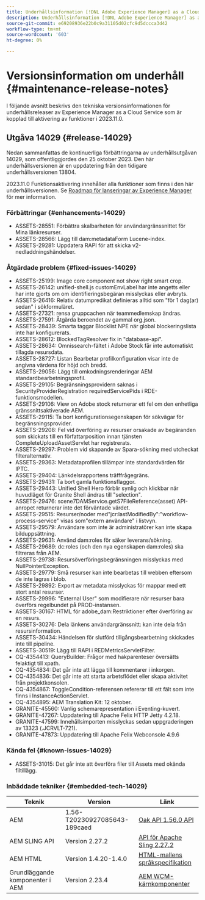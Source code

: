 ```yaml
---
title: Underhållsinformation [!DNL Adobe Experience Manager] as a Cloud Service som är kopplad till 2023.11.0-funktionsaktivering.
description: Underhållsinformation [!DNL Adobe Experience Manager] as a Cloud Service som är kopplad till 2023.11.0-funktionsaktivering.
source-git-commit: e69208936e22b0c9a31105d02cfc9d5dccca3d42
workflow-type: tm+mt
source-wordcount: '603'
ht-degree: 0%

---
```


# Versionsinformation om underhåll {#maintenance-release-notes}

I följande avsnitt beskrivs den tekniska versionsinformationen för underhållsreleaser av Experience Manager as a Cloud Service som är kopplad till aktivering av funktioner i 2023.11.0.

## Utgåva 14029 {#release-14029}

Nedan sammanfattas de kontinuerliga förbättringarna av underhållsutgåvan 14029, som offentliggjordes den 25 oktober 2023. Den här underhållsversionen är en uppdatering från den tidigare underhållsversionen 13804.

2023.11.0 Funktionsaktivering innehåller alla funktioner som finns i den här underhållsversionen. Se [Roadmap för lanseringar av Experience Manager](https://experienceleague.adobe.com/docs/experience-manager-release-information/aem-release-updates/update-releases-roadmap.html) för mer information.

### Förbättringar {#enhancements-14029}

* ASSETS-28551: Förbättra skalbarheten för användargränssnittet för Mina länkresurser.
* ASSETS-28566: Lägg till dam:metadataForm Lucene-index.
* ASSETS-29281: Uppdatera RAPI för att skicka v2-nedladdningshändelser.

### Åtgärdade problem {#fixed-issues-14029}

* ASSETS-25199: Image core component not show right smart crop.
* ASSETS-26142: unified-shell.js customEnvLabel har inte angetts eller har inte gjorts om om identifieringsbegäran misslyckas eller avbryts.
* ASSETS-26416: Relativ datumpredikat definieras alltid som &quot;för 1 dag(ar) sedan&quot; i sökformuläret.
* ASSETS-27321: rensa gruppcachen när teammedlemskap ändras.
* ASSETS-27591: Åtgärda beroendet av gammal org.json.
* ASSETS-28439: Smarta taggar Blocklist NPE när global blockeringslista inte har konfigurerats.
* ASSETS-28612: BlockedTagResolver fix in &quot;database-api&quot;.
* ASSETS-28634: Omnissearch-fältet i Adobe Stock får inte automatiskt tillagda resursdata.
* ASSETS-28727: Listan Bearbetar profilkonfiguration visar inte de angivna värdena för höjd och bredd.
* ASSETS-29056: Lägg till omkodningsrenderingar AEM standardbearbetningsprofil.
* ASSETS-29105: Begränsningsprovidern saknas i SecurityProviderRegistration requiredServicePids i RDE-funktionsmodellen.
* ASSETS-29106: View on Adobe stock returnerar ett fel om den enhetliga gränssnittsaktiverade AEM.
* ASSETS-29115: Ta bort konfigurationsegenskapen för sökvägar för begränsningsprovider.
* ASSETS-29208: Fel vid överföring av resurser orsakade av begäranden som skickats till en författarposition innan tjänsten CompleteUploadAssetServlet har registrerats.
* ASSETS-29297: Problem vid skapande av Spara-sökning med utcheckat filteralternativ.
* ASSETS-29363: Metadataprofilen tillämpar inte standardvärden för IPTC.
* ASSETS-29404: Länkdelsrapportens träfffrågegräns.
* ASSETS-29431: Ta bort gamla funktionsflaggor.
* ASSETS-29443: Unified Shell Hero förblir synlig och klickbar när huvudläget för Granite Shell ändras till &quot;selection&quot;.
* ASSETS-29476: scene7DAMService.getS7FileReference(asset) API-anropet returnerar inte det förväntade värdet.
* ASSETS-29515: Resurser/noder med&quot;jcr:lastModifiedBy&quot;:&quot;workflow-process-service&quot; visas som&quot;extern användare&quot; i listvyn.
* ASSETS-29579: Användare som inte är administratörer kan inte skapa bilduppsättning.
* ASSETS-29631: Använd dam:roles för säker leverans/sökning.
* ASSETS-29689: dc:roles (och den nya egenskapen dam:roles) ska filtreras från AEM.
* ASSETS-29738: Resursöverföringsbegränsningen misslyckas med NullPointerException.
* ASSETS-29779: Små resurser kan inte bearbetas till webben eftersom de inte lagras i blob.
* ASSETS-29892: Export av metadata misslyckas för mappar med ett stort antal resurser.
* ASSETS-29996: &quot;External User&quot; som modifierare när resurser bara överförs regelbundet på PROD-instansen.
* ASSETS-30167: HTML för adobe_dam:Restriktioner efter överföring av en resurs.
* ASSETS-30276: Dela länkens användargränssnitt: kan inte dela från resursinformation.
* ASSETS-30434: Händelsen för slutförd tillgångsbearbetning skickades inte till pipeline.
* ASSETS-30519: Lägg till RAPI i REDMetricsServletFilter.
* CQ-4354413: QueryBuilder: Frågor med hakparenteser översätts felaktigt till xpath.
* CQ-4354834: Det går inte att lägga till kommentarer i inkorgen.
* CQ-4354836: Det går inte att starta arbetsflödet eller skapa aktivitet från projektkonsolen.
* CQ-4354867: ToggleCondition-referensen refererar till ett fält som inte finns i InstanceActionServlet.
* CQ-4354895: AEM Translation Kit: 12 oktober.
* GRANITE-45560: Vanlig schemarepresentation i Eventing-kuvert.
* GRANITE-47267: Uppdatering till Apache Felix HTTP Jetty 4.2.18.
* GRANITE-47599: Innehållsimporten misslyckas sedan uppgraderingen av 13323 (.JCRVLT-721).
* GRANITE-47873: Uppdatering till Apache Felix Webconsole 4.9.6

### Kända fel {#known-issues-14029}

* ASSETS-31015: Det går inte att överföra filer till Assets med okända filtillägg.

### Inbäddade tekniker {#embedded-tech-14029}

| Teknik | Version | Länk |
|---|---|---|
| AEM | 1.56-T20230927085643-189caed | [Oak API 1.56.0 API](https://www.javadoc.io/doc/org.apache.jackrabbit/oak-api/1.56.0/index.html) |
| AEM SLING API | Version 2.27.2 | [API för Apache Sling 2.27.2](https://www.javadoc.io/doc/org.apache.sling/org.apache.sling.api/latest/index.html) |
| AEM HTML | Version 1.4.20-1.4.0 | [HTML-mallens språkspecifikation](https://github.com/adobe/htl-spec) |
| Grundläggande komponenter i AEM | Version 2.23.4 | [AEM WCM-kärnkomponenter](https://github.com/adobe/aem-core-wcm-components) |
